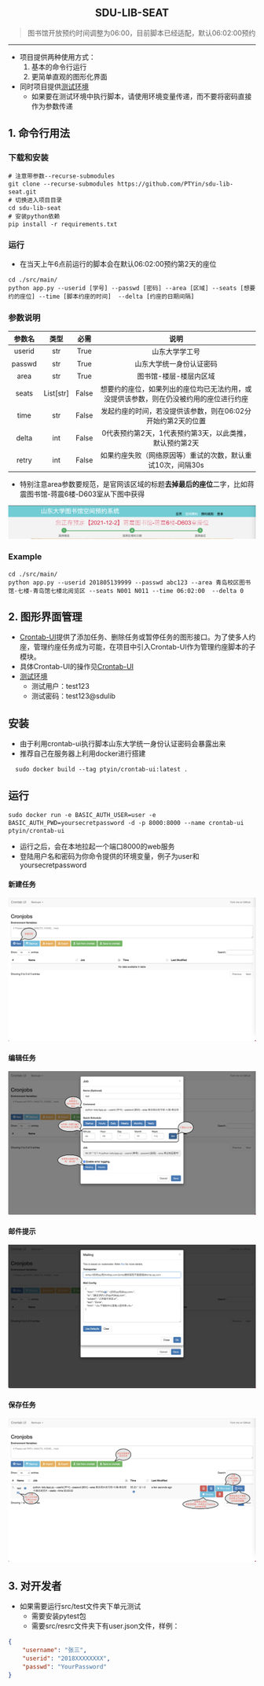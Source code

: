 <h2 align="center">SDU-LIB-SEAT</h2>

> 图书馆开放预约时间调整为06:00，目前脚本已经适配，默认06:02:00预约

---

- 项目提供两种使用方式：
    1. 基本的命令行运行
    2. 更简单直观的图形化界面
- 同时项目提供[测试环境](http://101.34.91.143:7000/)
  - 如果要在测试环境中执行脚本，请使用环境变量传递，而不要将密码直接作为参数传递

## 1. 命令行用法

### 下载和安装

```shell
# 注意带参数--recurse-submodules
git clone --recurse-submodules https://github.com/PTYin/sdu-lib-seat.git
# 切换进入项目目录
cd sdu-lib-seat
# 安装python依赖
pip install -r requirements.txt
```

### 运行

- 在当天上午6点前运行的脚本会在默认06:02:00预约第2天的座位

```shell
cd ./src/main/
python app.py --userid [学号] --passwd [密码] --area [区域] --seats [想要约的座位] --time [脚本约座的时间]  --delta [约座的日期间隔]
```

### 参数说明

| 参数名 |   类型    | 必需  |                             说明                             |
| :----: | :-------: | :---: | :----------------------------------------------------------: |
| userid |    str    | True  |                        山东大学学工号                        |
| passwd |    str    | True  |                   山东大学统一身份认证密码                   |
|  area  |    str    | True  |                    图书馆-楼层-楼层内区域                    |
| seats  | List[str] | False | 想要约的座位，如果列出的座位均已无法约用，或没提供该参数，则在仍没被约用的座位进行约座 |
|  time  |    str    | False | 发起约座的时间，若没提供该参数，则在06:02分开始约第2天的位置 |
| delta  |    int    | False |  0代表预约第2天，1代表预约第3天，以此类推，默认预约第2天 |
| retry  |    int    | False | 如果约座失败（网络原因等）重试的次数，默认重试10次，间隔30s  |

- 特别注意area参数要规范，是官网该区域的标题**去掉最后的座位**二字，比如蒋震图书馆-蒋震6楼-D603室从下图中获得

![蒋震图书馆-蒋震6楼-D603室](doc/check-area-title.png)

### Example

```shell
cd ./src/main/
python app.py --userid 201805139999 --passwd abc123 --area 青岛校区图书馆-七楼-青岛馆七楼北阅览区 --seats N001 N011 --time 06:02:00  --delta 0
```

## 2. 图形界面管理

- [Crontab-UI](https://github.com/alseambusher/crontab-ui)提供了添加任务、删除任务或暂停任务的图形接口。为了使多人约座，管理约座任务成为可能，在项目中引入Crontab-UI作为管理约座脚本的子模块。
- 具体Crontab-UI的操作见[Crontab-UI](crontab-ui/README.md)
- [测试环境](http://101.34.91.143:7000/)
  - 测试用户：test123
  - 测试密码：test123@sdulib

## 安装

- 由于利用crontab-ui执行脚本山东大学统一身份认证密码会暴露出来
- 推荐自己在服务器上利用docker进行搭建

```shell
  sudo docker build --tag ptyin/crontab-ui:latest .
```

## 运行
```shell
sudo docker run -e BASIC_AUTH_USER=user -e BASIC_AUTH_PWD=yoursecretpassword -d -p 8000:8000 --name crontab-ui ptyin/crontab-ui
```
- 运行之后，会在本地拉起一个端口8000的web服务
- 登陆用户名和密码为你命令提供的环境变量，例子为user和yoursecretpassword

#### 新建任务

![新建任务](doc/1.png)

#### 编辑任务

![编辑任务](doc/2.png)

#### 邮件提示

![邮件提示](doc/3.png)

#### 保存任务

![保存任务](doc/4.png)

## 3. 对开发者

- 如果需要运行src/test文件夹下单元测试
    - 需要安装pytest包
    - 需要src/resrc文件夹下有user.json文件，样例：
```json
{
    "username": "张三",
    "userid": "2018XXXXXXXX",
    "passwd": "YourPassword"
}
```
